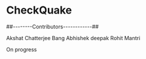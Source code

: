 # CheckQuake


##--------Contributors------------##

Akshat Chatterjee
Bang Abhishek deepak
Rohit Mantri

On progress
